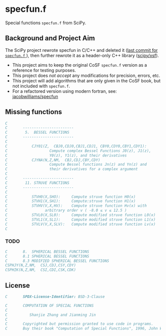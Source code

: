 # specfun.f

Special functions `specfun.f` from SciPy.

## Background and Project Aim

The SciPy project rewrote specfun in C/C++ and deleted it
([last commit for `specfun.f` ](https://github.com/scipy/scipy/blob/23ed5fed8f9450446fc0aad0acb5002d4d7f84f7/scipy/special/specfun/specfun.f)),
then further rewrote it as a header-only C++ library ([scipy/xsf](https://github.com/scipy/xsf)).

- This project aims to keep the original CoSF `specfun.f` version as a reference for testing purposes.
- This project does *not accept* any modifications for precision, errors, etc.
- This project will add algorithms that are only given in the CoSF book, but not included with `specfun.f`.
- For a refactored version using modern fortran, see: [jacobwilliams/specfun](https://github.com/jacobwilliams/specfun)

## Missing functions

```fortran
C
C       -----------------------
C        5.  BESSEL FUNCTIONS
C       -----------------------
C
C           CJY01(Z,  CBJ0,CDJ0,CBJ1,CDJ1, CBY0,CDY0,CBY1,CDY1):
C                   Compute complex Bessel Functions J0(z), J1(z),
C                   Y0(z), Y1(z), and their derivatives
C           CJYNA(N,Z,NM,  CBJ,CDJ,CBY,CDY)
C                   Compute Bessel functions Jn(z) and Yn(z) and
C                   their derivatives for a complex argument
C
C       -----------------------
C        11. STRUVE FUNCTIONS
C       -----------------------
C
C           STVH0(X,SHO):     Compute struve function H0(x)
C           STVH1(X,SH1):     Compute:struve function H1(x)
C           STVHV(V,X,HV):    Compute struve function Hv(x) with
C                 arbitrary order v ( -8.0 ≤ v ≤ 12.5 )
C           STVL0(X,SL0):     Compute modified struve function L0(x)
C           STVL1(X,SL1):     Compute modified struve function L1(x)
C           STVLV(V,X,SLV):   Compute modified struve function Lv(x)
C
```

### TODO

```fortran
C       8.  SPHERICAL BESSEL FUNCTIONS
C       8.1 SPHERICAL BESSEL FUNCTIONS
C       8.3 MODIFIED SPHERICAL BESSEL FUNCTIONS
CSPHJY(N,Z,NM,  CSJ,CDJ,CSY,CDY)
CSPHIK(N,Z,NM,  CSI,CDI,CSK,CDK)
```


## License

```fortran
C       SPDX-License-Identifier: BSD-3-Clause
```

```fortran
C       COMPUTATION OF SPECIAL FUNCTIONS
C
C          Shanjie Zhang and Jianming Jin
C
C       Copyrighted but permission granted to use code in programs.
C       Buy their book "Computation of Special Functions", 1996, John Wiley & Sons, Inc.
```
